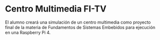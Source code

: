 # Centro Multimedia FI-TV

El alumno creará una simulación de un centro multimedia como proyecto final de la materia de Fundamentos de Sistemas Embebidos para ejecución en una Raspberry Pi 4.